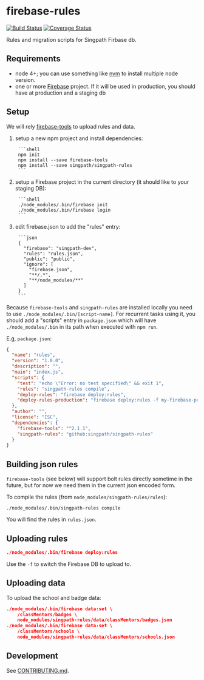 # firebase-rules

[![Build Status](https://travis-ci.org/singpath/singpath-rules.svg)](https://travis-ci.org/singpath/singpath-rules)
[![Coverage Status](https://coveralls.io/repos/singpath/singpath-rules/badge.svg?branch=master&service=github)](https://coveralls.io/github/singpath/singpath-rules?branch=master)

Rules and migration scripts for Singpath Firbase db.

## Requirements

- node 4+; you can use something like [nvm](https://github.com/creationix/nvm)
  to install multiple node version.
- one or more [Firebase](https://firebase.com) project. If it will be used
  in production, you should have at production and a staging db


## Setup

We will rely [firebase-tools](https://github.com/firebase/firebase-tools) to
upload rules and data.

1. setup a new npm project and install dependencies:

        ```shell
        npm init
        npm install --save firebase-tools
        npm install --save singpath/singpath-rules
        ```

2. setup a Firebase project in the current directory (it should like
   to your staging DB):

        ```shell
        ./node_modules/.bin/firebase init
        ./node_modules/.bin/firebase login
        ```

3. edit firebase.json to add the "rules" entry:

        ```json
        {
          "firebase": "singpath-dev",
          "rules": "rules.json",
          "public": "public",
          "ignore": [
            "firebase.json",
            "**/.*",
            "**/node_modules/**"
          ]
        }
        ```

Because `firebase-tools` and `singpath-rules` are installed locally you need to
use `./node_modules/.bin/[script-name]`. For recurrent tasks using it,
you should add a "scripts" entry in `package.json` which will have
`./node_modules/.bin` in its path when executed with `npm run`.

E.g, `package.json`:
```json
{
  "name": "rules",
  "version": "1.0.0",
  "description": "",
  "main": "index.js",
  "scripts": {
    "test": "echo \"Error: no test specified\" && exit 1",
    "rules": "singpath-rules compile",
    "deploy-rules": "firebase deploy:rules",
    "deploy-rules-production": "firebase deploy:rules -f my-firebase-production-id"
  },
  "author": "",
  "license": "ISC",
  "dependencies": {
    "firebase-tools": "^2.1.1",
    "singpath-rules": "github:singpath/singpath-rules"
  }
}
```


## Building json rules

`firebase-tools` (see below) will support bolt rules directly sometime in the
future, but for now we need them in the current json encoded form.

To compile the rules (from `node_modules/singpath-rules/rules`):
```shell
./node_modules/.bin/singpath-rules compile
```

You will find the rules in `rules.json`.


## Uploading rules

```json
./node_modules/.bin/firebase deploy:rules
```

Use the `-f` to switch the Firebase DB to upload to.

## Uploading data

To upload the school and badge data:
```json
./node_modules/.bin/firebase data:set \
    /classMentors/badges \
    node_modules/singpath-rules/data/classMentors/badges.json
./node_modules/.bin/firebase data:set \
    /classMentors/schools \
    node_modules/singpath-rules/data/classMentors/schools.json
```


## Development

See [CONTRIBUTING.md](./CONTRIBUTING.md).

